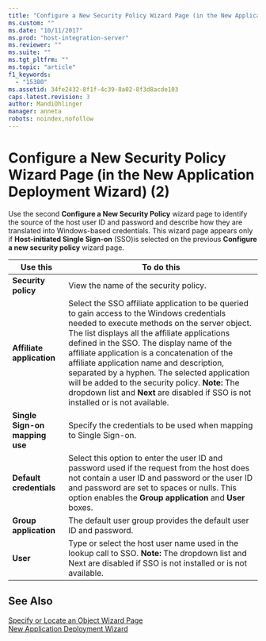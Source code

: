 ```yaml
---
title: "Configure a New Security Policy Wizard Page (in the New Application Deployment Wizard) (2)2 | Microsoft Docs"
ms.custom: ""
ms.date: "10/11/2017"
ms.prod: "host-integration-server"
ms.reviewer: ""
ms.suite: ""
ms.tgt_pltfrm: ""
ms.topic: "article"
f1_keywords: 
  - "15380"
ms.assetid: 34fe2432-8f1f-4c39-8a02-8f3d8acde103
caps.latest.revision: 3
author: MandiOhlinger
manager: anneta
robots: noindex,nofollow
---
```

# Configure a New Security Policy Wizard Page (in the New Application Deployment Wizard) (2)
Use the second **Configure a New Security Policy** wizard page to identify the source of the host user ID and password and describe how they are translated into Windows-based credentials. This wizard page appears only if **Host-initiated Single Sign-on** (SSO)is selected on the previous **Configure a new security policy** wizard page.  
  
|Use this|To do this|  
|--------------|----------------|  
|**Security policy**|View the name of the security policy.|  
|**Affiliate application**|Select the SSO affiliate application to be queried to gain access to the Windows credentials needed to execute methods on the server object. The list displays all the affiliate applications defined in the SSO. The display name of the affiliate application is a concatenation of the affiliate application name and description, separated by a hyphen. The selected application will be added to the security policy. **Note:**  The dropdown list and **Next** are disabled if SSO is not installed or is not available.|  
|**Single Sign-on mapping use**|Specify the credentials to be used when mapping to Single Sign-on.|  
|**Default credentials**|Select this option to enter the user ID and password used if the request from the host does not contain a user ID and password or the user ID and password are set to spaces or nulls. This option enables the **Group application** and **User** boxes.|  
|**Group application**|The default user group provides the default user ID and password.|  
|**User**|Type or select the host user name used in the lookup call to SSO. **Note:**  The dropdown list and Next are disabled if SSO is not installed or is not available.|  
  
## See Also  
 [Specify or Locate an Object Wizard Page](../core/specify-or-locate-an-object-wizard-page.md)   
 [New Application Deployment Wizard](../core/new-application-deployment-wizard.md)